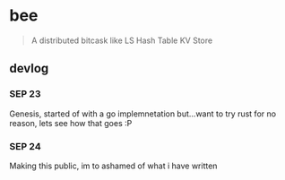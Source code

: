 # bee

> A distributed bitcask like LS Hash Table KV Store

## devlog

### SEP 23

Genesis, started of with a go implemnetation but...want to try rust for no reason, lets see how that goes :P

### SEP 24

Making this public, im to ashamed of what i have written
